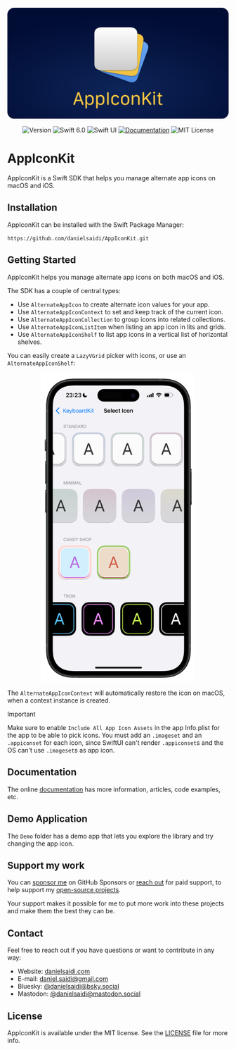 <p align="center">
    <img src ="Resources/Logo_Rounded.png" alt="AppIconKit Logo" title="AppIconKit" />
</p>

<p align="center">
    <img src="https://img.shields.io/github/v/release/danielsaidi/AppIconKit?color=%2300550&sort=semver" alt="Version" title="Version" />
    <img src="https://img.shields.io/badge/swift-6.0-orange.svg" alt="Swift 6.0" />
    <img src="https://img.shields.io/badge/platform-SwiftUI-blue.svg" alt="Swift UI" title="Swift UI" />
    <a href="https://danielsaidi.github.io/AppIconKit"><img src="https://img.shields.io/badge/documentation-web-blue.svg" alt="Documentation" /></a>
    <img src="https://img.shields.io/github/license/danielsaidi/AppIconKit" alt="MIT License" title="MIT License" />
</p>


# AppIconKit

AppIconKit is a Swift SDK that helps you manage alternate app icons on macOS and iOS.



## Installation

AppIconKit can be installed with the Swift Package Manager:

```
https://github.com/danielsaidi/AppIconKit.git
```



## Getting Started

AppIconKit helps you manage alternate app icons on both macOS and iOS.

The SDK has a couple of central types:

* Use `AlternateAppIcon` to create alternate icon values for your app.
* Use `AlternateAppIconContext` to set and keep track of the current icon. 
* Use `AlternateAppIconCollection` to group icons into related collections.
* Use `AlternateAppIconListItem` when listing an app icon in lits and grids.
* Use `AlternateAppIconShelf` to list app icons in a vertical list of horizontal shelves.

You can easily create a `LazyVGrid` picker with icons, or use an `AlternateAppIconShelf`:

<p align="center">
    <img src="/Resources/device.png" alt="Screenshot" width=350 />
</p>

The `AlternateAppIconContext` will automatically restore the icon on macOS, when a context instance is created.  

> [!IMPORTANT]  
> Make sure to enable `Include All App Icon Assets` in the app Info.plist for the app to be able to pick icons. You must add an `.imageset` and an `.appiconset` for each icon, since SwiftUI can't render `.appiconset`s and the OS can't use `.imageset`s as app icon.   



## Documentation

The online [documentation][Documentation] has more information, articles, code examples, etc. 



## Demo Application

The `Demo` folder has a demo app that lets you explore the library and try changing the app icon.



## Support my work 

You can [sponsor me][Sponsors] on GitHub Sponsors or [reach out][Email] for paid support, to help support my [open-source projects][OpenSource].

Your support makes it possible for me to put more work into these projects and make them the best they can be.



## Contact

Feel free to reach out if you have questions or want to contribute in any way:

* Website: [danielsaidi.com][Website]
* E-mail: [daniel.saidi@gmail.com][Email]
* Bluesky: [@danielsaidi@bsky.social][Bluesky]
* Mastodon: [@danielsaidi@mastodon.social][Mastodon]



## License

AppIconKit is available under the MIT license. See the [LICENSE][License] file for more info.



[Email]: mailto:daniel.saidi@gmail.com

[Website]: https://danielsaidi.com
[GitHub]: https://github.com/danielsaidi
[Bluesky]: https://bsky.app/profile/danielsaidi.bsky.social
[Twitter]: https://twitter.com/danielsaidi
[Mastodon]: https://mastodon.social/@danielsaidi
[OpenSource]: https://danielsaidi.com/opensource
[Sponsors]: https://github.com/sponsors/danielsaidi

[Documentation]: https://danielsaidi.github.io/AppIconKit
[Getting-Started]: https://danielsaidi.github.io/AppIconKit/documentation/appiconkit/getting-started

[License]: https://github.com/danielsaidi/AppIconKit/blob/master/LICENSE
